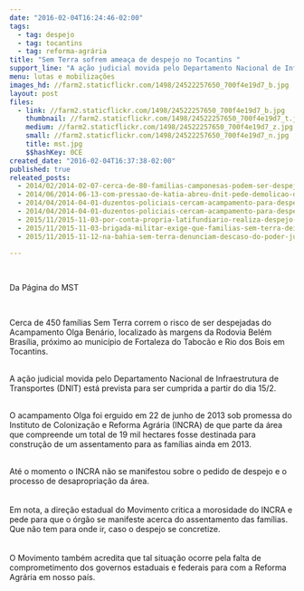 ```yaml
---
date: "2016-02-04T16:24:46-02:00"
tags:
  - tag: despejo
  - tag: tocantins
  - tag: reforma-agrária
title: "Sem Terra sofrem ameaça de despejo no Tocantins "
support_line: "A ação judicial movida pelo Departamento Nacional de Infraestrutura de Transportes (DNIT) está prevista para ser cumprida a partir do dia 15/2.\n"
menu: lutas e mobilizações
images_hd: //farm2.staticflickr.com/1498/24522257650_700f4e19d7_b.jpg
layout: post
files:
  - link: //farm2.staticflickr.com/1498/24522257650_700f4e19d7_b.jpg
    thumbnail: //farm2.staticflickr.com/1498/24522257650_700f4e19d7_t.jpg
    medium: //farm2.staticflickr.com/1498/24522257650_700f4e19d7_z.jpg
    small: //farm2.staticflickr.com/1498/24522257650_700f4e19d7_n.jpg
    title: mst.jpg
    $$hashKey: 0CE
created_date: "2016-02-04T16:37:38-02:00"
published: true
releated_posts:
  - 2014/02/2014-02-07-cerca-de-80-familias-camponesas-podem-ser-despejadas-em-campos-lindos-to.md
  - 2014/06/2014-06-13-com-pressao-de-katia-abreu-dnit-pede-demolicao-de-acampamento-em-to.md
  - 2014/04/2014-04-01-duzentos-policiais-cercam-acampamento-para-despejo-de-450-familias-em-sp.md
  - 2014/04/2014-04-01-duzentos-policiais-cercam-acampamento-para-despejo-de-450-familias-em-sp.md-e
  - 2015/11/2015-11-03-por-conta-propria-latifundiario-realiza-despejo-violento-contra-familias-sem-terra.md
  - 2015/11/2015-11-03-brigada-militar-exige-que-familias-sem-terra-deixem-fazenda-em-sao-lourenco-do-sul.md
  - 2015/11/2015-11-12-na-bahia-sem-terra-denunciam-descaso-do-poder-judiciario.md

---
```

<p>&nbsp;</p>

<p>Da P&aacute;gina do MST&nbsp;</p>

<p>&nbsp;</p>

<p>Cerca de 450 fam&iacute;lias Sem Terra correm o risco de ser despejadas do Acampamento Olga Ben&aacute;rio, localizado &agrave;s margens da Rodovia Bel&eacute;m Bras&iacute;lia, pr&oacute;ximo ao munic&iacute;pio de Fortaleza do Taboc&atilde;o e Rio dos Bois em Tocantins.</p>

<p><br />
A a&ccedil;&atilde;o judicial movida pelo Departamento Nacional de Infraestrutura de Transportes (DNIT) est&aacute; prevista para ser cumprida a partir do dia 15/2.</p>

<p><br />
O acampamento Olga foi erguido em 22 de junho de 2013 sob promessa do Instituto de Coloniza&ccedil;&atilde;o e Reforma Agr&aacute;ria (INCRA) de que parte da &aacute;rea que compreende um total de 19 mil hectares fosse destinada para constru&ccedil;&atilde;o de um assentamento para as fam&iacute;lias ainda em 2013.&nbsp;</p>

<p><br />
At&eacute; o momento o INCRA n&atilde;o se manifestou sobre o pedido de despejo e o processo de desapropria&ccedil;&atilde;o da &aacute;rea.&nbsp;<br />
<br />
<br />
Em nota, a dire&ccedil;&atilde;o estadual do Movimento critica a morosidade do INCRA e pede para que o &oacute;rg&atilde;o se manifeste acerca do assentamento das fam&iacute;lias. Que n&atilde;o tem para onde ir, caso o despejo se concretize.&nbsp;<br />
<br />
<br />
O Movimento tamb&eacute;m acredita que tal situa&ccedil;&atilde;o ocorre pela falta de comprometimento dos governos estaduais e federais para com a Reforma Agr&aacute;ria em nosso pa&iacute;s. &nbsp;</p>

<p>&nbsp;</p>

